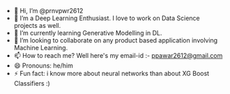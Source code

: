 - 👋 Hi, I’m @prnvpwr2612
- 👀 I’m a Deep Learning Enthusiast. I love to work on Data Science projects as well.
- 🌱 I’m currently learning Generative Modelling in DL.
- 💞️ I’m looking to collaborate on any product based application involving Machine Learning.
- 📫 How to reach me? Well here's my email-id :- ppawar2612@gmail.com
- 😄 Pronouns: he/him
- ⚡ Fun fact: i know more about neural networks than about XG Boost Classifiers :)

<!---
prnvpwr2612/prnvpwr2612 is a ✨ special ✨ repository because its `README.md` (this file) appears on your GitHub profile.
You can click the Preview link to take a look at your changes.
--->
